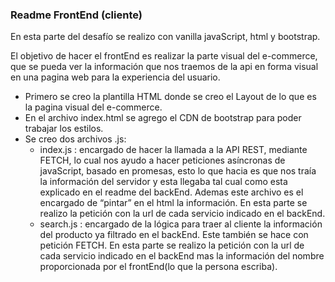 ### Readme FrontEnd (cliente)

En esta parte del desafío se realizo con vanilla javaScript, html y bootstrap.

El objetivo de hacer el frontEnd es realizar la parte visual del e-commerce, que se pueda ver la información que nos traemos de la api en forma visual en una pagina web para la experiencia del usuario.

- Primero se creo la plantilla HTML donde se creo el Layout de lo que es la pagina visual del e-commerce.
- En el archivo index.html se agrego el CDN de bootstrap para poder trabajar los estilos.
- Se creo dos archivos .js:
    - index.js :  encargado de hacer la llamada a la API REST, mediante FETCH, lo cual nos ayudo a hacer peticiones asíncronas de javaScript, basado en promesas, esto lo que hacia es que nos traía la información del servidor y esta llegaba tal cual como esta explicado en el readme del backEnd. Ademas este archivo es el encargado de “pintar” en el html la información. En esta parte se realizo la petición con la url de cada servicio indicado en el backEnd.
    - search.js :  encargado de la lógica para traer al cliente la información del producto ya filtrado en el backEnd. Este también se hace con petición FETCH. En esta parte se realizo la petición con la url de cada servicio indicado en el backEnd mas la información del nombre proporcionada por el frontEnd(lo que la persona escriba).



    
